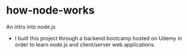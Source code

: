 # how-node-works

An intro into node.js

* I built this project through a backend bootcamp hosted on Udemy in order to learn node.js and client/server web applications.
